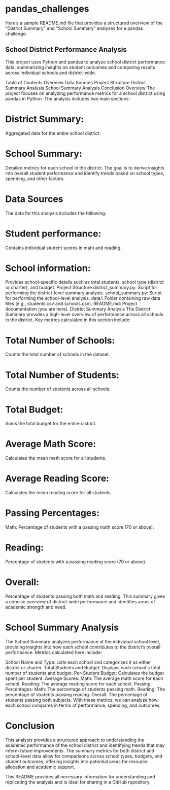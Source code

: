 # pandas_challenges

Here’s a sample README.md file that provides a structured overview of the "District Summary" and "School Summary" analyses for a pandas challenge:

## School District Performance Analysis
This project uses Python and pandas to analyze school district performance data, summarizing insights on student outcomes and comparing results across individual schools and district-wide.

Table of Contents
Overview
Data Sources
Project Structure
District Summary Analysis
School Summary Analysis
Conclusion
Overview
The project focuses on analyzing performance metrics for a school district using pandas in Python. The analysis includes two main sections:

# District Summary: 
Aggregated data for the entire school district.
# School Summary:
Detailed metrics for each school in the district.
The goal is to derive insights into overall student performance and identify trends based on school types, spending, and other factors.

# Data Sources
The data for this analysis includes the following:

# Student performance:
Contains individual student scores in math and reading.
# School information:
Provides school-specific details such as total students, school type (district or charter), and budget.
Project Structure
district_summary.py: Script for performing the district-level summary analysis.
school_summary.py: Script for performing the school-level analysis.
data/: Folder containing raw data files (e.g., students.csv and schools.csv).
README.md: Project documentation (you are here).
District Summary Analysis
The District Summary provides a high-level overview of performance across all schools in the district. Key metrics calculated in this section include:

# Total Number of Schools:
Counts the total number of schools in the dataset.
# Total Number of Students:
Counts the number of students across all schools.
# Total Budget:
Sums the total budget for the entire district.
# Average Math Score:
Calculates the mean math score for all students.
# Average Reading Score:
Calculates the mean reading score for all students.
# Passing Percentages:
Math:
Percentage of students with a passing math score (70 or above).
# Reading:
Percentage of students with a passing reading score (70 or above).
# Overall:
Percentage of students passing both math and reading.
This summary gives a concise overview of district-wide performance and identifies areas of academic strength and need.

# School Summary Analysis
The School Summary analyzes performance at the individual school level, providing insights into how each school contributes to the district’s overall performance. Metrics calculated here include:

 School Name and Type:
Lists each school and categorizes it as either district or charter.
Total Students and Budget:
Displays each school's total number of students and budget.
Per-Student Budget:
Calculates the budget spent per student.
 Average Scores:
Math: The average math score for each school.
Reading:
The average reading score for each school.
Passing Percentages:
Math: The percentage of students passing math.
Reading: The percentage of students passing reading.
Overall: The percentage of students passing both subjects.
With these metrics, we can analyze how each school compares in terms of performance, spending, and outcomes.

# Conclusion
This analysis provides a structured approach to understanding the academic performance of the school district and identifying trends that may inform future improvements. The summary metrics for both district and school-level data allow for comparisons across school types, budgets, and student outcomes, offering insights into potential areas for resource allocation and academic support.

This README provides all necessary information for understanding and replicating the analysis and is ideal for sharing in a GitHub repository.
